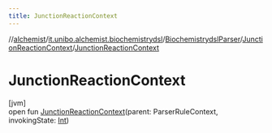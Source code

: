 ```yaml
---
title: JunctionReactionContext
---
```

//[alchemist](../../../../index.html)/[it.unibo.alchemist.biochemistrydsl](../../index.html)/[BiochemistrydslParser](../index.html)/[JunctionReactionContext](index.html)/[JunctionReactionContext](-junction-reaction-context.html)



# JunctionReactionContext



[jvm]\
open fun [JunctionReactionContext](-junction-reaction-context.html)(parent: ParserRuleContext, invokingState: [Int](https://kotlinlang.org/api/latest/jvm/stdlib/kotlin/-int/index.html))




